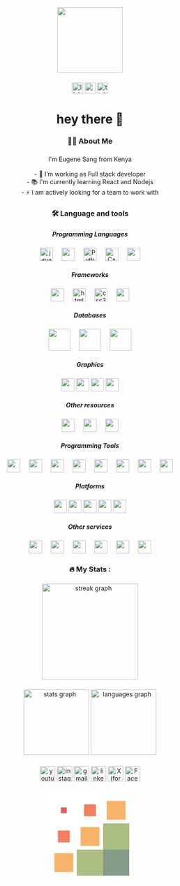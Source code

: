 <div align="center">
  <img height="150" src="https://camo.githubusercontent.com/62da68eb62b1e5f175f7d1f0191dd89a653d7908feb22d37d4a0ab07365d6791/68747470733a2f2f6d656469612e67697068792e636f6d2f6d656469612f4d3967624264396e6244724f5475314d71782f67697068792e676966"  />
</div>

###

<div align="center">
  <img src="https://img.shields.io/static/v1?message=LinkedIn&logo=linkedin&label=&color=0077B5&logoColor=white&labelColor=&style=for-the-badge" height="25" alt="linkedin logo"  />
  <img src="https://img.shields.io/static/v1?message=Youtube&logo=youtube&label=&color=FF0000&logoColor=white&labelColor=&style=for-the-badge" height="25" alt="youtube logo"  />
  <img src="https://img.shields.io/static/v1?message=Twitter&logo=twitter&label=&color=1DA1F2&logoColor=white&labelColor=&style=for-the-badge" height="25" alt="twitter logo"  />
</div>



###

<h1 align="center">hey there 👋</h1>

###

<h3 align="center">👩‍💻  About Me</h3>

###

<p align="center">I'm Eugene Sang from Kenya<br><br>- 🔭 I’m working as Full stack developer<br>- 📚 I'm currently learning React and Nodejs<br>- ⚡ I am actively looking for a team to work with</p>

###

<h3 align="center">🛠 Language and tools</h3>

###

<div align="center">
  <h5>Programming Languages</h5>
  <img src="https://cdn.jsdelivr.net/gh/devicons/devicon/icons/javascript/javascript-original.svg" height="30" alt="javascript logo"  />
  <img width="12"/>
  <img src="https://cdn.jsdelivr.net/gh/devicons/devicon/icons/nodejs/nodejs-original.svg" height="30" />
  <img width="12"/>
  <img src="https://cdn.jsdelivr.net/gh/devicons/devicon/icons/python/python-original.svg" height="30" alt="Python logo"  />
  <img width="12"/>
  <img src="https://cdn.jsdelivr.net/gh/devicons/devicon/icons/cplusplus/cplusplus-original.svg" height="30" alt="C++ logo"  />
  <img width="12"/>
  <img src="https://cdn.jsdelivr.net/gh/devicons/devicon/icons/java/java-original.svg" height="30" />

  <h5>Frameworks</h5>
  <img src="https://cdn.jsdelivr.net/gh/devicons/devicon/icons/react/react-original.svg" height="30" />
  <img width="12"/>
  <img src="https://cdn.jsdelivr.net/gh/devicons/devicon/icons/html5/html5-original.svg" height="30" alt="html5 logo"  />
  <img width="12"/>
  <img src="https://cdn.jsdelivr.net/gh/devicons/devicon/icons/css3/css3-original.svg" height="30" alt="css3 logo"  />
  <img width="12"/>
  <img src="https://cdn.jsdelivr.net/gh/devicons/devicon/icons/svelte/svelte-original.svg" height="30">

  <h5>Databases</h5>
  <img src="https://cdn.jsdelivr.net/gh/devicons/devicon/icons/mongodb/mongodb-original-wordmark.svg" height="50" />
  <img width="12"/>
  <img src="https://cdn.jsdelivr.net/gh/devicons/devicon/icons/mysql/mysql-original-wordmark.svg" height="50" />
  <img width="12"/>
  <img src="https://cdn.jsdelivr.net/gh/devicons/devicon/icons/postgresql/postgresql-original-wordmark.svg" height="50" />
          
  <h5>Graphics</h5>
  <img src="https://cdn.jsdelivr.net/gh/devicons/devicon/icons/figma/figma-original.svg" height="30"/>
  <img src="https://cdn.jsdelivr.net/gh/devicons/devicon/icons/illustrator/illustrator-plain.svg" height="30" />
  <img src="https://cdn.jsdelivr.net/gh/devicons/devicon/icons/photoshop/photoshop-plain.svg" height="30" />
  <img src="https://cdn.jsdelivr.net/gh/devicons/devicon/icons/canva/canva-original.svg" height="30" />
          
          
          
          

  <h5> Other resources</h5>
  <img src="https://cdn.jsdelivr.net/gh/devicons/devicon/icons/express/express-original.svg" height="30"  />
  <img width="12" />
  <img src="https://cdn.jsdelivr.net/gh/devicons/devicon/icons/django/django-plain.svg" height="30" />
  <img width="12" />
  <img src="https://cdn.jsdelivr.net/gh/devicons/devicon/icons/flask/flask-original.svg" height="30" />
          
  <h5>Programming Tools</h5>
  <img src="https://cdn.jsdelivr.net/gh/devicons/devicon/icons/vscode/vscode-original.svg" height="30" />
  <img width="12" />
  <img src="https://cdn.jsdelivr.net/gh/devicons/devicon/icons/visualstudio/visualstudio-plain.svg" height="30" />
  <img width="12" />
  <img src="https://cdn.jsdelivr.net/gh/devicons/devicon/icons/linux/linux-original.svg" height="30" />
  <img width="12" />
  <img src="https://cdn.jsdelivr.net/gh/devicons/devicon/icons/github/github-original.svg" height="30" />
  <img width="12" />
  <img src="https://cdn.jsdelivr.net/gh/devicons/devicon/icons/chrome/chrome-original.svg" height="30" />
  <img width="12" />
  <img src="https://cdn.jsdelivr.net/gh/devicons/devicon/icons/firefox/firefox-original.svg" height="30" />
  <img width="12" />
  <img src="https://cdn.jsdelivr.net/gh/devicons/devicon/icons/safari/safari-original.svg" height="30" />
  <img width="12" />
  <img src="https://cdn.jsdelivr.net/gh/devicons/devicon/icons/opera/opera-original.svg" height="30" />
          
  <h5>Platforms</h5>
  <img src="https://cdn.jsdelivr.net/gh/devicons/devicon/icons/android/android-original.svg" height="30" />
  <img src="https://cdn.jsdelivr.net/gh/devicons/devicon/icons/apple/apple-original.svg" height="30" />
  <img src="https://cdn.jsdelivr.net/gh/devicons/devicon/icons/windows8/windows8-original.svg" height="30" />
  <img src="https://cdn.jsdelivr.net/gh/devicons/devicon/icons/linux/linux-original.svg" height="30" />
  <img src="https://cdn.jsdelivr.net/gh/devicons/devicon/icons/chrome/chrome-original.svg" height="30" />
  
  <h5>Other services</h5> 
  <img src="https://cdn.jsdelivr.net/gh/devicons/devicon/icons/google/google-original.svg" height="30" />
  <img width="12"/>
  <img src="https://cdn.jsdelivr.net/gh/devicons/devicon/icons/azure/azure-original.svg" height="30" />
  <img width="12"/>
  <img src="https://cdn.jsdelivr.net/gh/devicons/devicon/icons/firebase/firebase-plain.svg" height="30" />
  <img width="12"/>
  <img src="https://cdn.jsdelivr.net/gh/devicons/devicon/icons/codepen/codepen-plain.svg" height="30" />
  <img width="12"/>
  <img src="https://cdn.jsdelivr.net/gh/devicons/devicon/icons/d3js/d3js-original.svg" height="30" />
  <img width="12"/>
  <img src="https://cdn.jsdelivr.net/gh/devicons/devicon/icons/docker/docker-original-wordmark.svg" height="30" />
          
          
          
</div>

###

<h3 align="center">🔥   My Stats :</h3>

###

<div align="center">
  <img src="https://streak-stats.demolab.com?user=eugenesang&locale=en&mode=daily&theme=dark&hide_border=false&border_radius=5&order=3" height="220" alt="streak graph"  />
</div>

###

<div align="center">
  <img src="https://github-readme-stats.vercel.app/api?username=eugenesang&hide_title=false&hide_rank=false&show_icons=true&include_all_commits=true&count_private=true&disable_animations=false&theme=dracula&locale=en&hide_border=false" height="150" alt="stats graph"  />
  <img src="https://github-readme-stats.vercel.app/api/top-langs?username=eugenesang&locale=en&hide_title=false&layout=compact&card_width=320&langs_count=5&theme=dracula&hide_border=false" height="150" alt="languages graph"  />
</div>

###

<div align="center">
  <img src="https://img.shields.io/static/v1?message=Youtube&logo=youtube&label=&color=FF0000&logoColor=white&labelColor=&style=for-the-badge" height="35" alt="youtube logo"  />
  <img src="https://img.shields.io/static/v1?message=Instagram&logo=instagram&label=&color=E4405F&logoColor=white&labelColor=&style=for-the-badge" height="35" alt="instagram logo"  />
  <img src="https://img.shields.io/static/v1?message=Gmail&logo=gmail&label=&color=D14836&logoColor=white&labelColor=&style=for-the-badge" height="35" alt="gmail logo"  />
  <img src="https://img.shields.io/static/v1?message=LinkedIn&logo=linkedin&label=&color=0077B5&logoColor=white&labelColor=&style=for-the-badge&link==https%3A%2F%2Fwww.linkedin.com%2Fin%2Feugenesang%2F" height="35" alt="linkedin logo"  />
  <img src="https://img.shields.io/twitter/follow/sang_eugene?label=Twitter&link=https%3A%2F%2Ftwitter.com%2F%40sang_eugene" alt="X (formerly Twitter) Follow" height="35" />
  <img src="https://img.shields.io/static/v1?message=Facebook&logo=facebook&label=&color=1877F2&logoColor=white&labelColor=&style=for-the-badge" height="35" alt="Facebook logo"  />

  
</div>

###

<div>
  <svg xmlns="http://www.w3.org/2000/svg" xmlns:xlink="http://www.w3.org/1999/xlink" style="margin:auto;background:#fff;display:block;" width="200px" height="200px" viewBox="0 0 100 100" preserveAspectRatio="xMidYMid">
<g transform="translate(20 20)">
  <rect x="-15" y="-15" width="30" height="30" fill="#e15b64">
    <animateTransform attributeName="transform" type="scale" repeatCount="indefinite" calcMode="spline" dur="1s" values="1;1;0.2;1;1" keyTimes="0;0.2;0.5;0.8;1" keySplines="0.5 0.5 0.5 0.5;0 0.1 0.9 1;0.1 0 1 0.9;0.5 0.5 0.5 0.5" begin="-0.4s"/>
  </rect></g>
<g transform="translate(50 20)">
  <rect x="-15" y="-15" width="30" height="30" fill="#f47e60">
    <animateTransform attributeName="transform" type="scale" repeatCount="indefinite" calcMode="spline" dur="1s" values="1;1;0.2;1;1" keyTimes="0;0.2;0.5;0.8;1" keySplines="0.5 0.5 0.5 0.5;0 0.1 0.9 1;0.1 0 1 0.9;0.5 0.5 0.5 0.5" begin="-0.3s"/>
  </rect></g>
<g transform="translate(80 20)">
  <rect x="-15" y="-15" width="30" height="30" fill="#f8b26a">
    <animateTransform attributeName="transform" type="scale" repeatCount="indefinite" calcMode="spline" dur="1s" values="1;1;0.2;1;1" keyTimes="0;0.2;0.5;0.8;1" keySplines="0.5 0.5 0.5 0.5;0 0.1 0.9 1;0.1 0 1 0.9;0.5 0.5 0.5 0.5" begin="-0.2s"/>
  </rect></g>
<g transform="translate(20 50)">
  <rect x="-15" y="-15" width="30" height="30" fill="#f47e60">
    <animateTransform attributeName="transform" type="scale" repeatCount="indefinite" calcMode="spline" dur="1s" values="1;1;0.2;1;1" keyTimes="0;0.2;0.5;0.8;1" keySplines="0.5 0.5 0.5 0.5;0 0.1 0.9 1;0.1 0 1 0.9;0.5 0.5 0.5 0.5" begin="-0.3s"/>
  </rect></g>
<g transform="translate(50 50)">
  <rect x="-15" y="-15" width="30" height="30" fill="#f8b26a">
    <animateTransform attributeName="transform" type="scale" repeatCount="indefinite" calcMode="spline" dur="1s" values="1;1;0.2;1;1" keyTimes="0;0.2;0.5;0.8;1" keySplines="0.5 0.5 0.5 0.5;0 0.1 0.9 1;0.1 0 1 0.9;0.5 0.5 0.5 0.5" begin="-0.2s"/>
  </rect></g>
<g transform="translate(80 50)">
  <rect x="-15" y="-15" width="30" height="30" fill="#abbd81">
    <animateTransform attributeName="transform" type="scale" repeatCount="indefinite" calcMode="spline" dur="1s" values="1;1;0.2;1;1" keyTimes="0;0.2;0.5;0.8;1" keySplines="0.5 0.5 0.5 0.5;0 0.1 0.9 1;0.1 0 1 0.9;0.5 0.5 0.5 0.5" begin="-0.1s"/>
  </rect></g>
<g transform="translate(20 80)">
  <rect x="-15" y="-15" width="30" height="30" fill="#f8b26a">
    <animateTransform attributeName="transform" type="scale" repeatCount="indefinite" calcMode="spline" dur="1s" values="1;1;0.2;1;1" keyTimes="0;0.2;0.5;0.8;1" keySplines="0.5 0.5 0.5 0.5;0 0.1 0.9 1;0.1 0 1 0.9;0.5 0.5 0.5 0.5" begin="-0.2s"/>
  </rect></g>
<g transform="translate(50 80)">
  <rect x="-15" y="-15" width="30" height="30" fill="#abbd81">
    <animateTransform attributeName="transform" type="scale" repeatCount="indefinite" calcMode="spline" dur="1s" values="1;1;0.2;1;1" keyTimes="0;0.2;0.5;0.8;1" keySplines="0.5 0.5 0.5 0.5;0 0.1 0.9 1;0.1 0 1 0.9;0.5 0.5 0.5 0.5" begin="-0.1s"/>
  </rect></g>
<g transform="translate(80 80)">
  <rect x="-15" y="-15" width="30" height="30" fill="#849b87">
    <animateTransform attributeName="transform" type="scale" repeatCount="indefinite" calcMode="spline" dur="1s" values="1;1;0.2;1;1" keyTimes="0;0.2;0.5;0.8;1" keySplines="0.5 0.5 0.5 0.5;0 0.1 0.9 1;0.1 0 1 0.9;0.5 0.5 0.5 0.5" begin="0s"/>
  </rect></g>

</svg>
<div>
